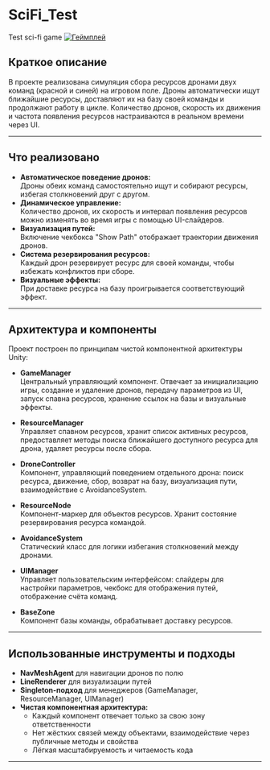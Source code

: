 # SciFi_Test
Test sci-fi game
[![Геймплей](https://img.youtube.com/vi/wGHsJBK3_VA/0.jpg)](https://youtu.be/wGHsJBK3_VA)


## Краткое описание

В проекте реализована симуляция сбора ресурсов дронами двух команд (красной и синей) на игровом поле. Дроны автоматически ищут ближайшие ресурсы, доставляют их на базу своей команды и продолжают работу в цикле. Количество дронов, скорость их движения и частота появления ресурсов настраиваются в реальном времени через UI.

---

## Что реализовано

- **Автоматическое поведение дронов:**  
  Дроны обеих команд самостоятельно ищут и собирают ресурсы, избегая столкновений друг с другом.
- **Динамическое управление:**  
  Количество дронов, их скорость и интервал появления ресурсов можно изменять во время игры с помощью UI-слайдеров.
- **Визуализация путей:**  
  Включение чекбокса "Show Path" отображает траектории движения дронов.
- **Система резервирования ресурсов:**  
  Каждый дрон резервирует ресурс для своей команды, чтобы избежать конфликтов при сборе.
- **Визуальные эффекты:**  
  При доставке ресурса на базу проигрывается соответствующий эффект.

---

## Архитектура и компоненты

Проект построен по принципам чистой компонентной архитектуры Unity:

- **GameManager**  
  Центральный управляющий компонент. Отвечает за инициализацию игры, создание и удаление дронов, передачу параметров из UI, запуск спавна ресурсов, хранение ссылок на базы и визуальные эффекты.

- **ResourceManager**  
  Управляет спавном ресурсов, хранит список активных ресурсов, предоставляет методы поиска ближайшего доступного ресурса для дрона, удаляет ресурсы после сбора.

- **DroneController**  
  Компонент, управляющий поведением отдельного дрона: поиск ресурса, движение, сбор, возврат на базу, визуализация пути, взаимодействие с AvoidanceSystem.

- **ResourceNode**  
  Компонент-маркер для объектов ресурсов. Хранит состояние резервирования ресурса командой.

- **AvoidanceSystem**  
  Статический класс для логики избегания столкновений между дронами.

- **UIManager**  
  Управляет пользовательским интерфейсом: слайдеры для настройки параметров, чекбокс для отображения путей, отображение счёта команд.

- **BaseZone**  
  Компонент базы команды, обрабатывает доставку ресурсов.

---

## Использованные инструменты и подходы

- **NavMeshAgent** для навигации дронов по полю
- **LineRenderer** для визуализации путей
- **Singleton-подход** для менеджеров (GameManager, ResourceManager, UIManager)
- **Чистая компонентная архитектура:**  
  - Каждый компонент отвечает только за свою зону ответственности
  - Нет жёстких связей между объектами, взаимодействие через публичные методы и свойства
  - Лёгкая масштабируемость и читаемость кода

---
